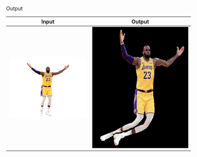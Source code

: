 Output 



Input         |  Output
:-------------------------:|:-------------------------:
![](https://github.com/mifanbing/DeformIt2/blob/main/lbj.png) | ![](https://github.com/mifanbing/DeformIt2/blob/main/output.png)

